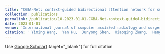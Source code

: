 ```yaml
---
title: "CGBA-Net: context-guided bidirectional attention network for surgical instrument segmentation"
collection: publications
permalink: /publication/10-2023-01-01-CGBA-Net-context-guided-bidirectional-attention-network-for-surgical-instrument-segmentation
date: 2023-01-01
venue: 'International journal of computer assisted radiology and surgery'
citation: ' Yiming Wang,  Yan Hu,  Junyong Shen,  Xiaoqing Zhang,  Heng Li,  <b>Zhongxi Qiu</b>,  Fangfu Ye,  Jiang Liu, &quot;CGBA-Net: context-guided bidirectional attention network for surgical instrument segmentation.&quot; International journal of computer assisted radiology and surgery, 2023.'
---
```

Use [Google Scholar](https://scholar.google.com/scholar?q=CGBA+Net:+context+guided+bidirectional+attention+network+for+surgical+instrument+segmentation){:target="_blank"} for full citation